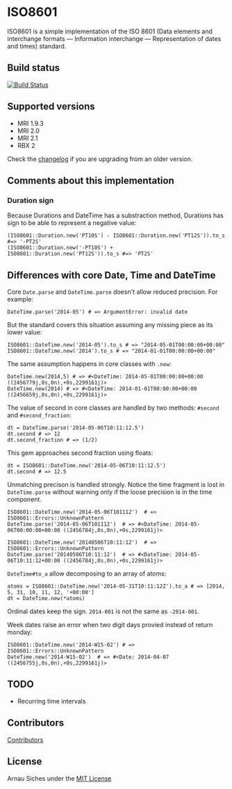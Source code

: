 # ISO8601

ISO8601 is a simple implementation of the ISO 8601 (Data elements and
interchange formats — Information interchange — Representation of dates and
times) standard.

## Build status

[![Build Status](https://secure.travis-ci.org/arnau/ISO8601.png?branch=master)](http://travis-ci.org/arnau/ISO8601/)

## Supported versions

* MRI 1.9.3
* MRI 2.0
* MRI 2.1
* RBX 2

Check the [changelog](https://github.com/arnau/ISO8601/blob/master/CHANGELOG.md) if you are upgrading from an older version.


## Comments about this implementation

### Duration sign

Because Durations and DateTime has a substraction method, Durations has
sign to be able to represent a negative value:

    (ISO8601::Duration.new('PT10S') - ISO8601::Duration.new('PT12S')).to_s  #=> '-PT2S'
    (ISO8601::Duration.new('-PT10S') + ISO8601::Duration.new('PT12S')).to_s #=> 'PT2S'


## Differences with core Date, Time and DateTime

Core `Date.parse` and `DateTime.parse` doesn't allow reduced precision. For
example:

    DateTime.parse('2014-05') # => ArgumentError: invalid date

But the standard covers this situation assuming any missing piece as its lower
value:

    ISO8601::DateTime.new('2014-05').to_s # => "2014-05-01T00:00:00+00:00"
    ISO8601::DateTime.new('2014').to_s # => "2014-01-01T00:00:00+00:00"

The same assumption happens in core classes with `.new`:

    DateTime.new(2014,5) # => #<DateTime: 2014-05-01T00:00:00+00:00 ((2456779j,0s,0n),+0s,2299161j)>
    DateTime.new(2014) # => #<DateTime: 2014-01-01T00:00:00+00:00 ((2456659j,0s,0n),+0s,2299161j)>


The value of second in core classes are handled by two methods: `#second` and
`#second_fraction`:

    dt = DateTime.parse('2014-05-06T10:11:12.5')
    dt.second # => 12
    dt.second_fraction # => (1/2)

This gem approaches second fraction using floats:

    dt = ISO8601::DateTime.new('2014-05-06T10:11:12.5')
    dt.second # => 12.5

Unmatching precison is handled strongly. Notice the time fragment is lost in
`DateTime.parse` without warning only if the loose precision is in the time
component.

    ISO8601::DateTime.new('2014-05-06T101112')  # => ISO8601::Errors::UnknownPattern
    DateTime.parse('2014-05-06T101112')  # => #<DateTime: 2014-05-06T00:00:00+00:00 ((2456784j,0s,0n),+0s,2299161j)>

    ISO8601::DateTime.new('20140506T10:11:12')  # => ISO8601::Errors::UnknownPattern
    DateTime.parse('20140506T10:11:12')  # => #<DateTime: 2014-05-06T10:11:12+00:00 ((2456784j,0s,0n),+0s,2299161j)>


`DateTime#to_a` allow decomposing to an array of atoms:

    atoms = ISO8601::DateTime.new('2014-05-31T10:11:12Z').to_a # => [2014, 5, 31, 10, 11, 12, '+00:00']
    dt = DateTime.new(*atoms)

Ordinal dates keep the sign. `2014-001` is not the same as `-2014-001`.

Week dates raise an error when two digit days provied instead of return monday:

    ISO8601::DateTime.new('2014-W15-02') # => ISO8601::Errors::UnknownPattern
    DateTime.new('2014-W15-02')  # => #<Date: 2014-04-07 ((2456755j,0s,0n),+0s,2299161j)>



## TODO

* Recurring time intervals


## Contributors

[Contributors](https://github.com/arnau/ISO8601/graphs/contributors)


## License

Arnau Siches under the [MIT License](https://github.com/arnau/ISO8601/blob/master/LICENSE)
